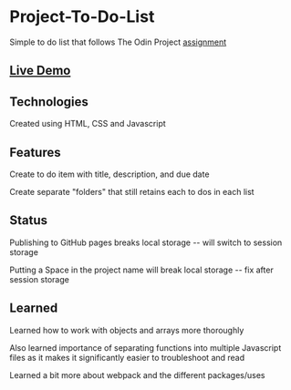 # Project-To-Do-List
Simple to do list that follows The Odin Project [assignment](https://www.theodinproject.com/paths/full-stack-javascript/courses/javascript/lessons/todo-list)

## [Live Demo](https://ericchi00.github.io/Project-To-Do-List/)

## Technologies
Created using HTML, CSS and Javascript

## Features
Create to do item with title, description, and due date

Create separate "folders" that still retains each to dos in each list

## Status
Publishing to GitHub pages breaks local storage -- will switch to session storage

Putting a Space in the project name will break local storage -- fix after session storage


## Learned
Learned how to work with objects and arrays more thoroughly

Also learned importance of separating functions into multiple Javascript files as it makes it significantly easier to troubleshoot and read

Learned a bit more about webpack and the different packages/uses